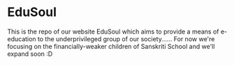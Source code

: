 # EduSoul
This is the repo of our website EduSoul which aims to provide a means of e-education to the underprivileged group of our society......
For now we're focusing on the financially-weaker children of Sanskriti School and we'll expand soon :D

